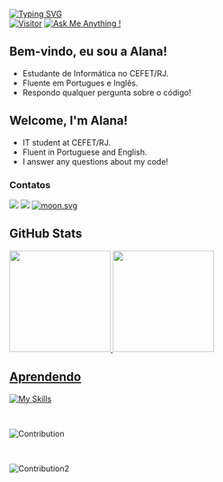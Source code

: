 [![Typing SVG](https://readme-typing-svg.herokuapp.com/?lines=Hello+World!;Olá+Mundo!&size=15&color=158fad&duration=4500&font=consolas)](https://git.io/typing-svg) <br>
[![Visitor](https://visitor-badge.laobi.icu/badge?page_id=ala-r-f.ala-r-f)](https://github.com/ala-r-f) [![Ask Me Anything !](https://img.shields.io/badge/Ask%20me-anything-1abc9c.svg)](https://GitHub.com/ala-r-f)
## Bem-vindo, eu sou a Alana!
<ul>
  <li>Estudante de Informática no CEFET/RJ.
  <li>Fluente em Portugues e Inglês.
  <li>Respondo qualquer pergunta sobre o código!
</ul>

## Welcome, I'm Alana!

<ul>
  <li>IT student at CEFET/RJ.
  <li>Fluent in Portuguese and English.
  <li>I answer any questions about my code!
</ul>

### Contatos
<div>
  <a href="https://www.linkedin.com/in/alana-rodrigues-franzen-b23959238/" target="_blank"><img src="https://img.shields.io/badge/-LinkedIn-%230077B5?style=for-the-badge&logo=linkedin&logoColor=white"></a>  
  <a href="mailto:alana.franzen@aluno.cefet-rj.br"><img src="https://img.shields.io/badge/Microsoft_Outlook-0078D4?style=for-the-badge&logo=microsoft-outlook&logoColor=white"></a>
  <a href="https://moon-svg.minung.dev">
    <img src="https://moon-svg.minung.dev/moon.svg?size=30&theme=basic" alt="moon.svg" />
  </a>
</div>


## GitHub Stats
<div align="left">
  <a href="https://github.com/Ala-R-F">
  <img height="180em" src="https://github-readme-stats.vercel.app/api?username=Ala-R-F&show_icons=true&theme=tokyonight&include_all_commits=true&count_private=true&bg_color=DEG,1a1b27,443754"/>
  <img height="180em" src="https://github-readme-stats.vercel.app/api/top-langs/?username=Ala-R-F&layout=compact&langs_count=8&theme=tokyonight"/>
</div>

## Aprendendo
  
 [![My Skills](https://skillicons.dev/icons?i=py,html,css,php,c,cpp,java,js,postgres)](https://skillicons.dev)
 
 </br>
 
 ![Contribution](https://github-readme-activity-graph.cyclic.app/graph?username=ala-r-f&theme=react-dark&custom_title=My%20(awesome)%20commits&hide_border=true&area=true)

 </br>
 
 ![Contribution2](http://github-profile-summary-cards.vercel.app/api/cards/profile-details?username=ala-r-f&theme=2077)
